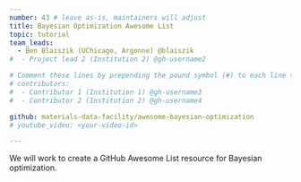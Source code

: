 ```yaml
---
number: 43 # leave as-is, maintainers will adjust
title: Bayesian Optimization Awesome List
topic: tutorial
team_leads:
  - Ben Blaiszik (UChicago, Argonne) @blaiszik
#  - Project lead 2 (Institution 2) @gh-username2

# Comment these lines by prepending the pound symbol (#) to each line to hide these elements
# contributors:
#  - Contributor 1 (Institution 1) @gh-username3
#  - Contributor 2 (Institution 2) @gh-username4

github: materials-data-facility/awesome-bayesian-optimization
# youtube_video: <your-video-id>

---
```


We will work to create a GitHub Awesome List resource for Bayesian optimization.
